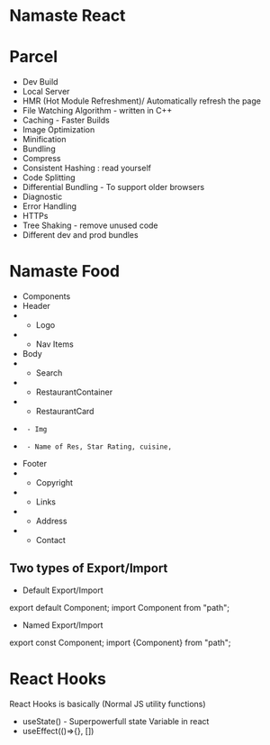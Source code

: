# Namaste React

# Parcel

- Dev Build
- Local Server
- HMR (Hot Module Refreshment)/ Automatically refresh the page
- File Watching Algorithm - written in C++
- Caching - Faster Builds
- Image Optimization
- Minification
- Bundling
- Compress
- Consistent Hashing : read yourself
- Code Splitting
- Differential Bundling - To support older browsers
- Diagnostic
- Error Handling
- HTTPs
- Tree Shaking - remove unused code
- Different dev and prod bundles

# Namaste Food

- Components
- Header
- - Logo
- - Nav Items
- Body
- - Search
- - RestaurantContainer
- - RestaurantCard
-      - Img
-      - Name of Res, Star Rating, cuisine,
- Footer
- - Copyright
- - Links
- - Address
- - Contact

## Two types of Export/Import

- Default Export/Import

export default Component;
import Component from "path";

- Named Export/Import

export const Component;
import {Component} from "path";


# React Hooks

React Hooks is basically (Normal JS utility functions)

- useState() - Superpowerfull state Variable in react
- useEffect(()=>{}, []) 

